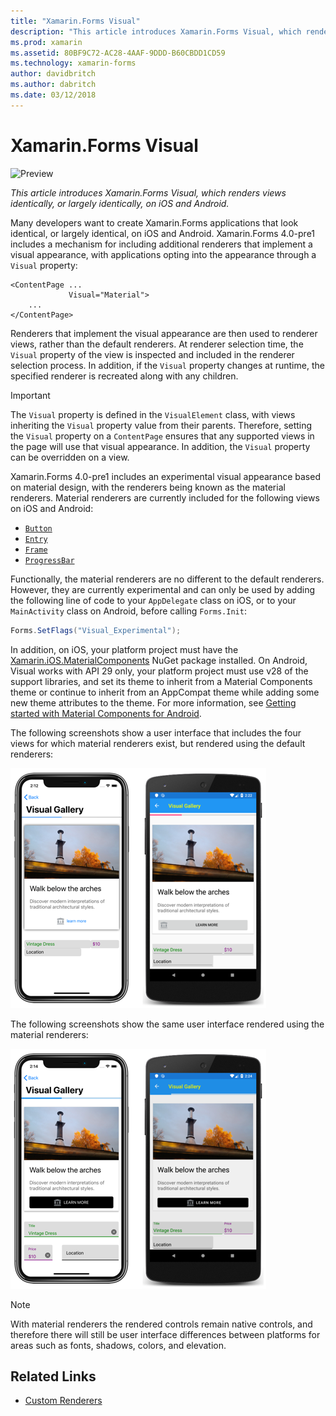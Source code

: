 ```yaml
---
title: "Xamarin.Forms Visual"
description: "This article introduces Xamarin.Forms Visual, which renders views identically, or largely identically, on iOS and Android."
ms.prod: xamarin
ms.assetid: 80BF9C72-AC28-4AAF-9DDD-B60CBDD1CD59
ms.technology: xamarin-forms
author: davidbritch
ms.author: dabritch
ms.date: 03/12/2018
---
```


# Xamarin.Forms Visual

![Preview](~/media/shared/preview.png)

_This article introduces Xamarin.Forms Visual, which renders views identically, or largely identically, on iOS and Android._

Many developers want to create Xamarin.Forms applications that look identical, or largely identical, on iOS and Android. Xamarin.Forms 4.0-pre1 includes a mechanism for including additional renderers that implement a visual appearance, with applications opting into the appearance through a `Visual` property:

```xaml
<ContentPage ...
             Visual="Material">
    ...
</ContentPage>    
```

Renderers that implement the visual appearance are then used to renderer views, rather than the default renderers. At renderer selection time, the `Visual` property of the view is inspected and included in the renderer selection process. In addition, if the `Visual` property changes at runtime, the specified renderer is recreated along with any children.

> [!IMPORTANT]
> The `Visual` property is defined in the `VisualElement` class, with views inheriting the `Visual` property value from their parents. Therefore, setting the `Visual` property on a `ContentPage` ensures that any supported views in the page will use that visual appearance. In addition, the `Visual` property can be overridden on a view.

Xamarin.Forms 4.0-pre1 includes an experimental visual appearance based on material design, with the renderers being known as the material renderers. Material renderers are currently included for the following views on iOS and Android:

- [`Button`](xref:Xamarin.Forms.Button)
- [`Entry`](xref:Xamarin.Forms.Entry)
- [`Frame`](xref:Xamarin.Forms.Frame)
- [`ProgressBar`](xref:Xamarin.Forms.ProgressBar)

Functionally, the material renderers are no different to the default renderers. However, they are currently experimental and can only be used by adding the following line of code to your `AppDelegate` class on iOS, or to your `MainActivity` class on Android, before calling `Forms.Init`:

```csharp
Forms.SetFlags("Visual_Experimental");
```

In addition, on iOS, your platform project must have the [Xamarin.iOS.MaterialComponents](https://www.nuget.org/packages/Xamarin.iOS.MaterialComponents/) NuGet package installed. On Android, Visual works with API 29 only, your platform project must use v28 of the support libraries, and set its theme to inherit from a Material Components theme or continue to inherit from an AppCompat theme while adding some new theme attributes to the theme. For more information, see [Getting started with Material Components for Android](https://github.com/material-components/material-components-android/blob/master/docs/getting-started.md).

The following screenshots show a user interface that includes the four views for which material renderers exist, but rendered using the default renderers:

[![Default renderers](visual-images/default-renderers.png "Views using default renderers")](visual-images/default-renderers-large.png#lightbox)

The following screenshots show the same user interface rendered using the material renderers:

[![Material renderers](visual-images/material-renderers.png "Views using material renderers")](visual-images/material-renderers-large.png#lightbox)

> [!NOTE]
> With material renderers the rendered controls remain native controls, and therefore there will still be user interface differences between platforms for areas such as fonts, shadows, colors, and elevation.

## Related Links

- [Custom Renderers](~/xamarin-forms/app-fundamentals/custom-renderer/index.md)
